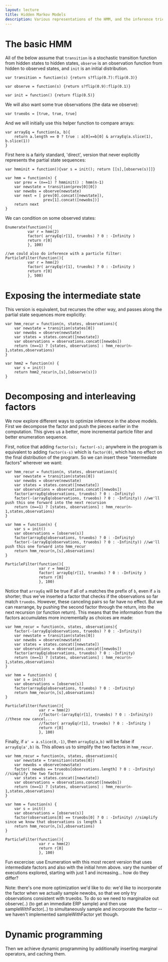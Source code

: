 ```yaml
---
layout: lecture
title: Hidden Markov Models
description: Various representations of the HMM, and the inference tricks that follow.
---
```


# The basic HMM
 
All of the below assume that `transition` is a stochastic transition function from hidden states to hidden states, `observe` is an observation function from hidden to observed states, and `init` is an initial distribution.

~~~
var transition = function(s) {return s?flip(0.7):flip(0.3)}

var observe = function(s) {return s?flip(0.9):flip(0.1)}

var init = function() {return flip(0.5)}
~~~

We will also want some true observations (the data we observe):

~~~
var trueobs = [true, true, true]
~~~

And we will initially use this helper function to compare arrays:

~~~
var arrayEq = function(a, b){
    return a.length == 0 ? true : a[0]==b[0] & arrayEq(a.slice(1), b.slice(1))
}
~~~

First here is a fairly standard, 'direct', version that never explicitly represents the partial state sequences:

~~~
var hmminit = function(){var s = init(); return [[s],[observe(s)]]}

var hmm = function(n) {
    var prev = (n==1) ? hmminit() : hmm(n-1)
    var newstate = transition(prev[0][0])
    var newobs = observe(newstate)
    var next = [ prev[0].concat([newstate]),
                 prev[1].concat([newobs])]
    return next
}
~~~

We can condition on some observed states:

~~~
Enumerate(function(){
          var r = hmm(2)
          factor( arrayEq(r[1], trueobs) ? 0 : -Infinity )
          return r[0]
          }, 100)

//we could also do inference with a particle filter:
ParticleFilter(function(){
          var r = hmm(2)
          factor( arrayEq(r[1], trueobs) ? 0 : -Infinity )
          return r[0]
          }, 500)
~~~

# Exposing the intermediate state

This version is equivalent, but recurses the other way, and passes along the partial state sequences more explicitly:

~~~
var hmm_recur = function(n, states, observations){
    var newstate = transition(states[0])
    var newobs = observe(newstate)
    var states = states.concat([newstate])
    var observations = observations.concat([newobs])
    return (n==1) ? [states, observations] : hmm_recur(n-1,states,observations)
}

var hmm2 = function(n) {
    var s = init()
    return hmm2_recur(n,[s],[observe(s)])
}
~~~


# Decomposing and interleaving factors

We now explore different ways to optimize inference in the above models. First we decompose the factor and push the pieces earlier in the computation. This gives us a better, more incremental particle filter and better enumeration sequence.
 
First, notice that adding `factor(s); factor(-s);` anywhere in the program is equivalent to adding `factor(s-s)` which is `factor(0)`, which has no effect on the final distribution of the program. So we can insert these "intermediate factors" wherever we want:

~~~
var hmm_recur = function(n, states, observations){
    var newstate = transition(states[0])
    var newobs = observe(newstate)
    var states = states.concat([newstate])
    var observations = observations.concat([newobs])
    factor(arrayEq(observations, trueobs) ? 0 : -Infinity)
    factor(-(arrayEq(observations, trueobs) ? 0 : -Infinity)) //we'll push this one forward into the next recursion
    return (n==1) ? [states, observations] : hmm_recur(n-1,states,observations)
}

var hmm = function(n) {
    var s = init()
    var observations = [observe(s)]
    factor(arrayEq(observations, trueobs) ? 0 : -Infinity)
    factor(-(arrayEq(observations, trueobs) ? 0 : -Infinity)) //we'll push this one forward into hmm_recur
    return hmm_recur(n,[s],observations)
}

ParticleFilter(function(){
               var r = hmm(2)
               factor( arrayEq(r[1], trueobs) ? 0 : -Infinity )
               return r[0]
               }, 100)
~~~

Notice that `arrayEq` will be true if all of `a` matches the prefix of `b`, even if `a` is shorter; thus we've inserted a factor that checks if the observations so far match `trueobs`. However, these canceling pairs so far have no effect. But we can rearrange, by pushing the second factor through the return, into the next recursion (or function return). This means that the information from the factors accumulates more incrementally as choices are made:

~~~
var hmm_recur = function(n, states, observations){
    factor(-(arrayEq(observations, trueobs) ? 0 : -Infinity))
    var newstate = transition(states[0])
    var newobs = observe(newstate)
    var states = states.concat([newstate])
    var observations = observations.concat([newobs])
    factor(arrayEq(observations, trueobs) ? 0 : -Infinity)
    return (n==1) ? [states, observations] : hmm_recur(n-1,states,observations)
}

var hmm = function(n) {
    var s = init()
    var observations = [observe(s)]
    factor(arrayEq(observations, trueobs) ? 0 : -Infinity)
    return hmm_recur(n,[s],observations)
}

ParticleFilter(function(){
               var r = hmm(2)
               //factor(-(arrayEq(r[1], trueobs) ? 0 : -Infinity)) //these now cancel...
               //factor( arrayEq(r[1], trueobs) ? 0 : -Infinity )
               return r[0]
               }, 100)
~~~

Finally, if `a' = a.slice(0,-1)`, then `arrayEq(a,b)` will be false if `arrayEq(a',b)` is. This allows us to simplify the two factors in `hmm_recur`.

~~~
var hmm_recur = function(n, states, observations){
    var newstate = transition(states[0])
    var newobs = observe(newstate)
    factor( newobs == trueobs[observations.length] ? 0 : -Infinity) //simplify the two factors
    var states = states.concat([newstate])
    var observations = observations.concat([newobs])
    return (n==1) ? [states, observations] : hmm_recur(n-1,states,observations)
}

var hmm = function(n) {
    var s = init()
    var observations = [observe(s)]
    factor(observations[0] == trueobs[0] ? 0 : -Infinity) //simplify since we know that observations is length 1
    return hmm_recur(n,[s],observations)
}

ParticleFilter(function(){
               var r = hmm(2)
               return r[0]
               }, 100)
~~~

Fun excercise: use Enumeration with this most recent version that uses intermediate factors and also with the initial hmm above. vary the number of executions explored, starting with just 1 and increasing... how do they differ?

Note: there's one more optimization we'd like to do: we'd like to incorporate the factor when we actually sample newobs, so that we only try observations consistent with trueobs. To do so we need to marginalize out observe(..) (to get an immediate ERP sample) and then use sampleWithFactor(..) to simultaneously sample and incorporate the factor -- we haven't implemented sampleWithFactor yet though.


# Dynamic programming

Then we achieve dynamic programming by additionally inserting marginal operators, and caching them.


